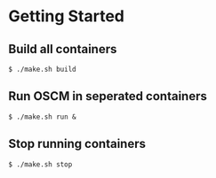 # Getting Started

## Build all containers
```
$ ./make.sh build
```
## Run OSCM in seperated containers

```
$ ./make.sh run &
```

## Stop running containers

```
$ ./make.sh stop
```
